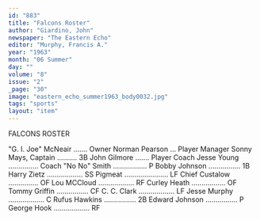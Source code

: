 ```yaml
---
id: "883"
title: "Falcons Roster"
author: "Giardino, John"
newspaper: "The Eastern Echo"
editor: "Murphy, Francis A."
year: "1963"
month: "06 Summer"
day: ""
volume: "8"
issue: "2"
_page: "30"
image: "eastern_echo_summer1963_body0032.jpg"
tags: "sports"
layout: "item"
---
```

FALCONS ROSTER

"G. I. Joe" McNeair ....... Owner
Norman Pearson ... Player Manager
Sonny Mays, Captain .......... 3B
John Gilmore ....... Player Coach
Jesse Young ............... Coach
"No No" Smith ................. P
Bobby Johnson ................ 1B
Harry Zietz .................. SS
Pigmeat ...................... LF
Chief Custalow ............... OF
Lou MCCloud .................. RF
Curley Heath ................. OF
Tommy Griffin ................ CF
C. C. Clark .................. LF
Jesse Murphy .................. C
Rufus Hawkins ................ 2B
Edward Johnson ................ P
George Hook .................. RF
